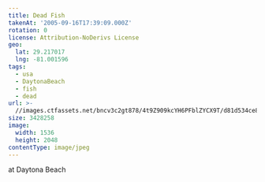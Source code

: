```yaml
---
title: Dead Fish
takenAt: '2005-09-16T17:39:09.000Z'
rotation: 0
license: Attribution-NoDerivs License
geo:
  lat: 29.217017
  lng: -81.001596
tags:
  - usa
  - DaytonaBeach
  - fish
  - dead
url: >-
  //images.ctfassets.net/bncv3c2gt878/4t9Z909kcYH6PFblZYCX9T/d81d534ce8d24c764ba475ac997951a5/dead-fish_4324796689_o
size: 3428258
image:
  width: 1536
  height: 2048
contentType: image/jpeg
---
```


at Daytona Beach